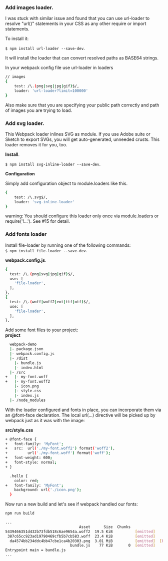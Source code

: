 ### Add images loader.

I was stuck with similar issue and found that you can use url-loader to resolve "url()" statements in your CSS as any other require or import statements.  

To install it:  

`$ npm install url-loader --save-dev`.  

It will install the loader that can convert resolved paths as BASE64 strings.

In your webpack config file use url-loader in loaders

```sh
// images
{
    test: /\.(png|svg|jpg|gif)$/,
    loader: 'url-loader?limit=100000'
}
```

Also make sure that you are specifying your public path correctly and path of images you are trying to load.


### Add svg loader.

This Webpack loader inlines SVG as module. If you use Adobe suite or Sketch to export SVGs, you will get auto-generated, unneeded crusts. This loader removes it for you, too.  

__Install__. 

`$ npm install svg-inline-loader --save-dev`. 

__Configuration__   

Simply add configuration object to module.loaders like this.  

```sh
{
    test: /\.svg$/,
    loader: 'svg-inline-loader'
}
```

warning: You should configure this loader only once via module.loaders or require('!...'). See #15 for detail.

### Add fonts loader

Install file-loader by running one of the following commands:  
`$ npm install file-loader --save-dev`. 

__webpack.config.js__. 
```sh
{
  test: /\.(png|svg|jpg|gif)$/,
  use: [
    'file-loader',
  ],
},
{
  test: /\.(woff|woff2|eot|ttf|otf)$/,
  use: [
    'file-loader',
  ],
},
```

Add some font files to your project:  
__project__
```sh
  webpack-demo
  |- package.json
  |- webpack.config.js
  |- /dist
    |- bundle.js
    |- index.html
  |- /src
+   |- my-font.woff
+   |- my-font.woff2
    |- icon.png
    |- style.css
    |- index.js
  |- /node_modules
```

With the loader configured and fonts in place, you can incorporate them via an @font-face declaration. The local url(...) directive will be picked up by webpack just as it was with the image:  

__src/style.css__ 

```sh
+ @font-face {
+   font-family: 'MyFont';
+   src:  url('./my-font.woff2') format('woff2'),
+         url('./my-font.woff') format('woff');
+   font-weight: 600;
+   font-style: normal;
+ }

  .hello {
    color: red;
+   font-family: 'MyFont';
    background: url('./icon.png');
  }
```

Now run a new build and let's see if webpack handled our fonts:

```sh
npm run build

...
                                 Asset      Size  Chunks                    Chunk Names
5439466351d432b73fdb518c6ae9654a.woff2  19.5 KiB          [emitted]
 387c65cc923ad19790469cfb5b7cb583.woff  23.4 KiB          [emitted]
  da4574bb234ddc4bb47cbe1ca4b20303.png  3.01 MiB          [emitted]  [big]
                             bundle.js    77 KiB       0  [emitted]         main
Entrypoint main = bundle.js
...
```